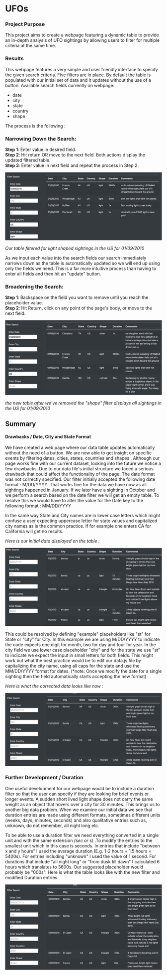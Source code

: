 # UFOs

### Project Purpose 
  This project aims to create a webpage featuring a dynamic table to provide an in-depth analysis of UFO sightings by allowing users to filter for multiple criteria at the same time. 

### Results
  This webpage features a very simple and user friendly interface to specify the given search criteria. Five filters are in place. By default the table is populated with our initial set of data and it updates without the use of a button. Available search fields currently on webpage: 
  - date
  - city
  - state
  - country
  - shape
  
The process is the following : 

### Narrowing Down the Search: 
**Step 1**: Enter value in desired field. \
**Step 2**: Hit return OR move to the next field. Both actions display the updated filtered table. \
**Step 3**: Enter value in next field and repeat the process in Step 2. 

![](static/images/light.png)

*Our table filtered for light shaped sightings in the US for 01/09/2010*

As we input each value into the search fields our search immediately narrows down as the table is automatically updated so we will end up using only the fields we need. This is a far more intuitive process than having to enter all fields and then hit an "update" button. 


### Broadening the Search: 
**Step 1**: Backspace on the field you want to remove until you reach the placeholder value. \
**Step 2**: Hit Return, click on any point of the page's body, or move to the next field. 


![](static/images/nolight.png)

*the new table after we've removed the "shape" filter displays all sightings in the US for 01/09/2010*

## Summary 

#### Drawbacks / Date, City and State Format

We have created a web page where our data table updates automatically without the need of a button. We are now able to get insight on specific events by filtering dates, cities, states, countries and shapes . Although our page works fine with our current dataset, looking into the future we notice a few drawbacks. 
Due to our data file's initial structure we faced a serious drawback that could affect the functionality of the page. The date format was not correctly specified. Our filter initially accepted the following date format : M/DD/YYYY. That works fine for the data we have now as all sightings happened in January. If we later have a sighting in October and we perform a search based on the date filter we will get an empty table. To resolve this we would have to alter the value for the Date key to the following format : MM/DD/YYYY

  In the same way State and City names are in lower case letters which might confuse a user expecting uppercase letter for state values and capitalized city names as is the common practice. If for example one enters CA for California will get no results.

*Here is our initial data displayed on the table :*

![](static/images/dirty_data.png)

This could be resolved by defining "example" placeholders like "st" for State or "city" for City. In this example we are using M/DD/YYYY to indicate the code expects one digit for month, two for day and four for year. In the city field we use lower case placeholder "city"  and for the state we use "st" to indicate we expect the input in small letters for both fields. This might work but what the best practice would be to edit our data.js file by capitalizing the city name, using all caps for the state and use the MM/DD/YYYY format for dates. (*note: Once we modify the date for a single sighting then the field automatically starts accepting the new format)

*Here is what the corrected data looks like now :*

![](static/images/after.png)

### Further Development / Duration

  One useful development for our webpage would be to include a duration filter so that the user can specify if they are looking for brief events or longer events. A sudden short lived light shape does not carry the same weight as an object that hovers over a city for 30 minutes. This brings us to another big data problem. When we examine our initial data we see that duration entries are made using different formats, sometimes different units (weeks, days, minutes, seconds) and also qualitative entries such as, unknown, do not remember, all night long etc. 
  
  To be able to use a duration filter we need everything converted in a single unit and with the same extension *(sec or s)* .To modify the entries to the smallest unit which in this case is seconds. In entries that include "between x and y hours" I used the average duration (E.g. 1-2 hours = 1,5 hours = 5400s). For entries including "unknown" I used the value of 1 second. For durations that include "all night long" or "from dusk till dawn" I calculated 6 hours which translates to 3600s. Our suggested placeholder would probably be "000s". Here is what the table looks like with the new filter and modified Duration entries. 

![](static/images/clean&tidy.png)
